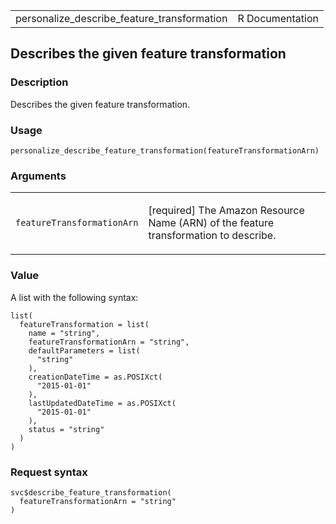 <table style="width: 100%;">
<tbody>
<tr class="odd">
<td>personalize_describe_feature_transformation</td>
<td style="text-align: right;">R Documentation</td>
</tr>
</tbody>
</table>

## Describes the given feature transformation

### Description

Describes the given feature transformation.

### Usage

    personalize_describe_feature_transformation(featureTransformationArn)

### Arguments

<table>
<colgroup>
<col style="width: 35%" />
<col style="width: 65%" />
</colgroup>
<tbody>
<tr class="odd">
<td><code
id="personalize_describe_feature_transformation_:_featureTransformationArn">featureTransformationArn</code></td>
<td><p>[required] The Amazon Resource Name (ARN) of the feature
transformation to describe.</p></td>
</tr>
</tbody>
</table>

### Value

A list with the following syntax:

    list(
      featureTransformation = list(
        name = "string",
        featureTransformationArn = "string",
        defaultParameters = list(
          "string"
        ),
        creationDateTime = as.POSIXct(
          "2015-01-01"
        ),
        lastUpdatedDateTime = as.POSIXct(
          "2015-01-01"
        ),
        status = "string"
      )
    )

### Request syntax

    svc$describe_feature_transformation(
      featureTransformationArn = "string"
    )
